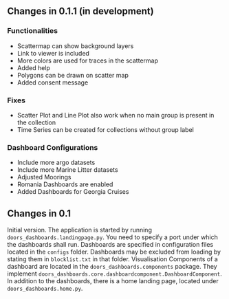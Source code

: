 ## Changes in 0.1.1 (in development)

### Functionalities

* Scattermap can show background layers
* Link to viewer is included
* More colors are used for traces in the scattermap
* Added help
* Polygons can be drawn on scatter map
* Added consent message

### Fixes

* Scatter Plot and Line Plot also work when no main group is present in the 
  collection
* Time Series can be created for collections without group label

### Dashboard Configurations

* Include more argo datasets
* Include more Marine Litter datasets
* Adjusted Moorings
* Romania Dashboards are enabled
* Added Dashboards for Georgia Cruises

## Changes in 0.1

Initial version. 
The application is started by running `doors_dashboards.landingpage.py`.
You need to specify a port under which the dashboards shall run.
Dashboards are specified in configuration files located in the `configs` folder.
Dashboards may be excluded from loading by stating them in `blocklist.txt` in 
that folder.
Visualisation Components of a dashboard are located in the 
`doors_dashboards.components` package.
They implement `doors_dashboards.core.dashboardcomponent.DashboardComponent`.
In addition to the dashboards, there is a home landing page, 
located under `doors_dashboards.home.py`.
    